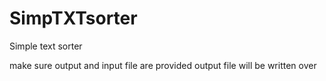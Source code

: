 # SimpTXTsorter
Simple text sorter

make sure output and input file are provided
output file will be written over

